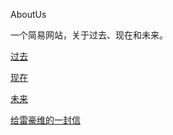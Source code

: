 AboutUs

一个简易网站，关于过去、现在和未来。

[过去](https://ez4dc.github.io/AboutUs/iloveu.html) 


[现在](https://ez4dc.github.io/AboutUs/video.html) 


[未来](https://ez4dc.github.io/AboutUs/future.html) 

[给雷豪维的一封信](https://github.com/EZ4DC/AboutUs/blob/main/TheLast) 
